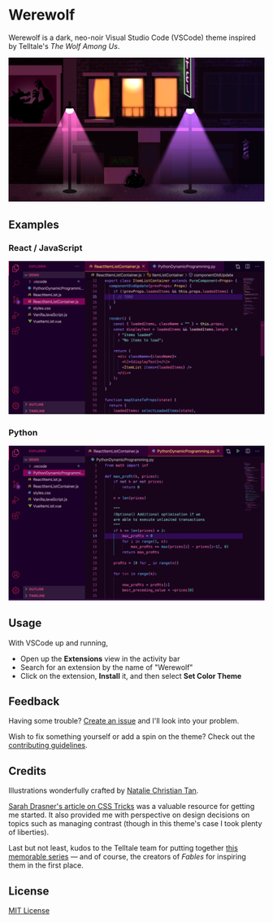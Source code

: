 # Werewolf

Werewolf is a dark, neo-noir Visual Studio Code (VSCode) theme inspired by Telltale's _The Wolf Among Us_.

![Banner](assets/banner.png)

## Examples

### React / JavaScript
![React Example](assets/demo-react-js.png)

### Python
![Vue Example](assets/demo-python.png)

## Usage

With VSCode up and running,
- Open up the __Extensions__ view in the activity bar
- Search for an extension by the name of "Werewolf"
- Click on the extension, __Install__ it, and then select __Set Color Theme__

## Feedback

Having some trouble? [Create an issue](https://github.com/yaaooo/werewolf-vscode-theme/issues/new/choose) and I'll look into your problem.

Wish to fix something yourself or add a spin on the theme? Check out the [contributing guidelines](CONTRIBUTING.md).

## Credits

Illustrations wonderfully crafted by [Natalie Christian Tan](https://nataliechristiantan.com/work).

[Sarah Drasner's article on CSS Tricks](https://css-tricks.com/creating-a-vs-code-theme/) was a valuable resource for getting me started. It also provided me with perspective on design decisions on topics such as managing contrast (though in this theme's case I took plenty of liberties).

Last but not least, kudos to the Telltale team for putting together [this memorable series](https://www.youtube.com/watch?v=_htfCzTjCpA) — and of course, the creators of _Fables_ for inspiring them in the first place.

## License

[MIT License](LICENSE)